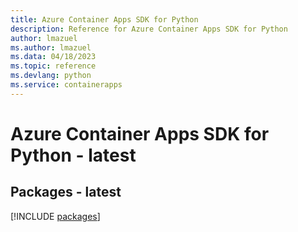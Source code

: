 ```yaml
---
title: Azure Container Apps SDK for Python
description: Reference for Azure Container Apps SDK for Python
author: lmazuel
ms.author: lmazuel
ms.data: 04/18/2023
ms.topic: reference
ms.devlang: python
ms.service: containerapps
---
```

# Azure Container Apps SDK for Python - latest
## Packages - latest
[!INCLUDE [packages](container-apps-index.md)]